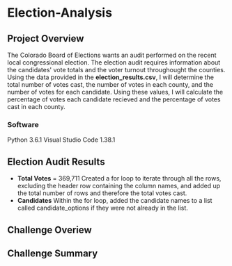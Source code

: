# Election-Analysis

## Project Overview
The Colorado Board of Elections wants an audit performed on the recent local congressional election. The election audit requires information about the candidates' vote totals and the voter turnout throughought the counties. Using the data provided in the **election_results.csv**, I will determine the total number of votes cast, the number of votes in each county, and the number of votes for each candidate. Using these values, I will calculate the percentage of votes each candidate recieved and the percentage of votes cast in each county.
### Software
Python 3.6.1
Visual Studio Code 1.38.1

## Election Audit Results

* **Total Votes** = 369,711
    Created a for loop to iterate through all the rows, excluding the header row containing the column names, and added up the total number of rows and therefore the total votes cast.
* **Candidates**
    Within the for loop, added the candidate names to a list called candidate_options if they were not already in the list.



## Challenge Overiew

## Challenge Summary